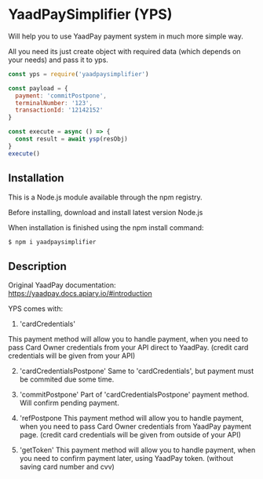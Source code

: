 # YaadPaySimplifier (YPS)
Will help you to use YaadPay payment system in much more simple way.

All you need its just create object with required data (which depends on your needs) and pass it to yps.

```js
const yps = require('yaadpaysimplifier')

const payload = {
  payment: 'commitPostpone',
  terminalNumber: '123',
  transactionId: '12142152'
}

const execute = async () => {
  const result = await ysp(resObj)
}
execute()
```

## Installation
This is a Node.js module available through the npm registry.

Before installing, download and install latest version Node.js

When installation is finished using the npm install command:

```bash
$ npm i yaadpaysimplifier
```
## Description
Original YaadPay documentation: https://yaadpay.docs.apiary.io/#introduction

YPS comes with:

1) 'cardCredentials'

This payment method will allow you to handle payment, when you need to pass Card Owner credentials from your API direct to YaadPay.
(credit card credentials will be given from your API)

2) 'cardCredentialsPostpone'
Same to 'cardCredentials', but payment must be commited due some time.

3) 'commitPostpone'
Part of 'cardCredentialsPostpone' payment method. Will confirm pending payment.

4) 'refPostpone
This payment method will allow you to handle payment, when you need to pass Card Owner credentials from YaadPay payment page.
(credit card credentials will be given from outside of your API)

5) 'getToken'
This payment method will allow you to handle payment, when you need to confirm payment later, using YaadPay token.
(without saving card number and cvv)
